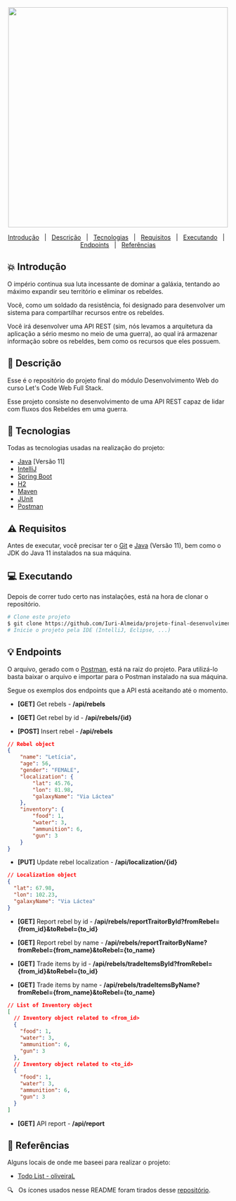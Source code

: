 <div align='center'>
  
  <img width="500" src="https://user-images.githubusercontent.com/60857927/158478144-97443a36-d2e6-4028-9818-f805aafafe52.png" />
  
</div>

<div align = "center">

<p>

  <a href="#introducao">Introdução</a> &#xa0; | &#xa0;
  <a href="#descricao">Descrição</a> &#xa0; | &#xa0;
  <a href="#tecnologias">Tecnologias</a> &#xa0; | &#xa0;
  <a href="#requisitos">Requisitos</a> &#xa0; | &#xa0;
  <a href="#executando">Executando</a> &#xa0; | &#xa0;
  <a href="#endpoints">Endpoints</a> &#xa0; | &#xa0;
  <a href="#referencias">Referências</a>

</p>

</div>

<div id = "introducao">

## :boom: Introdução ##

<p>

  O império continua sua luta incessante de dominar a galáxia, tentando ao máximo expandir seu território e eliminar os rebeldes.
  
  Você, como um soldado da resistência, foi designado para desenvolver um sistema para compartilhar recursos entre os rebeldes.

  Você irá desenvolver uma API REST (sim, nós levamos a arquitetura da aplicação a sério mesmo no meio de uma guerra), ao qual irá armazenar informação sobre os rebeldes, bem como os recursos que eles possuem.

</p>

</div>

<div id = "descricao">

## :pushpin: Descrição ##

<p>

  Esse é o repositório do projeto final do módulo Desenvolvimento Web do curso Let's Code Web Full Stack.

  Esse projeto consiste no desenvolvimento de uma API REST capaz de lidar com fluxos dos Rebeldes em uma guerra.

</p>

</div>

<div id = "tecnologias">

## :rocket: Tecnologias ##

Todas as tecnologias usadas na realização do projeto:

* [Java][java] [Versão 11]
* [IntelliJ][intellij]
* [Spring Boot][spring_boot]
* [H2][h2]
* [Maven][maven]
* [JUnit][junit]
* [Postman][postman]

</div>

<div id = "requisitos">

## :warning: Requisitos ##

<p>

  Antes de executar, você precisar ter o [Git][git] e [Java][java] (Versão 11), bem como o JDK do Java 11 instalados na sua máquina.

</p>

</div>

<div id = "executando">

## :computer: Executando ##

<p>

  Depois de correr tudo certo nas instalações, está na hora de clonar o repositório.

</p>

```bash
# Clone este projeto
$ git clone https://github.com/Iuri-Almeida/projeto-final-desenvolvimento-web.git
# Inicie o projeto pela IDE (IntelliJ, Eclipse, ...)
```

</div>

<div id = "endpoints">

## :bulb: Endpoints ##

<p>

  O arquivo, gerado com o [Postman][postman], está na raiz do projeto. Para utilizá-lo basta baixar o arquivo e importar para o Postman instalado na sua máquina.

  Segue os exemplos dos endpoints que a API está aceitando até o momento.

</p>

* **[GET]** Get rebels - **/api/rebels**


* **[GET]** Get rebel by id - **/api/rebels/{id}**


* **[POST]** Insert rebel - **/api/rebels**
```json
// Rebel object
{
    "name": "Letícia",
    "age": 56,
    "gender": "FEMALE",
    "localization": {
        "lat": 45.76,
        "lon": 81.98,
        "galaxyName": "Via Láctea"
    },
    "inventory": {
        "food": 1,
        "water": 3,
        "ammunition": 6,
        "gun": 3
    }
}
```

* **[PUT]** Update rebel localization - **/api/localization/{id}**
```json
// Localization object
{
  "lat": 67.98,
  "lon": 102.23,
  "galaxyName": "Via Láctea"
}
```

* **[GET]** Report rebel by id - **/api/rebels/reportTraitorById?fromRebel={from_id}&toRebel={to_id}**
* **[GET]** Report rebel by name - **/api/rebels/reportTraitorByName?fromRebel={from_name}&toRebel={to_name}**


* **[GET]** Trade items by id - **/api/rebels/tradeItemsById?fromRebel={from_id}&toRebel={to_id}**
* **[GET]** Trade items by name - **/api/rebels/tradeItemsByName?fromRebel={from_name}&toRebel={to_name}**
```json
// List of Inventory object
[
  // Inventory object related to <from_id>
  {
    "food": 1,
    "water": 3,
    "ammunition": 6,
    "gun": 3
  },
  // Inventory object related to <to_id>
  {
    "food": 1,
    "water": 3,
    "ammunition": 6,
    "gun": 3
  }
]
```

* **[GET]** API report - **/api/report**

</div>

<div id = "referencias">

## :key: Referências ##

Alguns locais de onde me baseei para realizar o projeto:

* [Todo List - oliveiraL][todo_list_repo]

:mag: &#xa0; Os ícones usados nesse README foram tirados desse [repositório][icones].

</div>

<!-- Links -->
[java]: https://www.java.com/pt-BR/
[intellij]: https://www.jetbrains.com/idea/
[git]: https://git-scm.com
[icones]: https://gist.github.com/rxaviers/7360908
[spring_boot]: https://spring.io/
[h2]: https://www.h2database.com/html/main.html
[maven]: https://maven.apache.org/
[junit]: https://junit.org/junit5/
[todo_list_repo]: https://github.com/oliveiraL/todo-list
[postman]: https://www.postman.com/